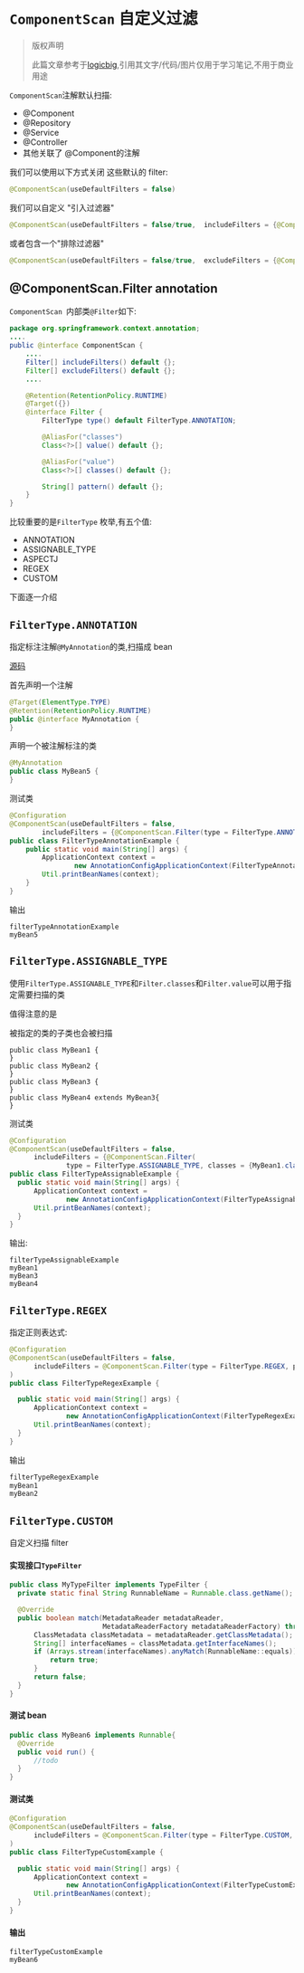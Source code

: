 # `ComponentScan` 自定义过滤

> 版权声明
>
> 此篇文章参考于[logicbig](https://www.logicbig.com/),引用其文字/代码/图片仅用于学习笔记,不用于商业用途

`ComponentScan`注解默认扫描:

- @Component
-  @Repository
- @Service
- @Controller
- 其他关联了 @Component的注解

我们可以使用以下方式关闭 这些默认的 filter:

```java
@ComponentScan(useDefaultFilters = false)
```

我们可以自定义 "引入过滤器"

```java
@ComponentScan(useDefaultFilters = false/true,  includeFilters = {@ComponentScan.Filter{ ... })
```

或者包含一个"排除过滤器"

```java
@ComponentScan(useDefaultFilters = false/true,  excludeFilters = {@ComponentScan.Filter{ ... })
```

## @ComponentScan.Filter annotation

`ComponentScan `内部类`@Filter`如下:

```java
package org.springframework.context.annotation;
....
public @interface ComponentScan {
    ....
    Filter[] includeFilters() default {};
    Filter[] excludeFilters() default {};
    ....

    @Retention(RetentionPolicy.RUNTIME)
    @Target({})
    @interface Filter {
        FilterType type() default FilterType.ANNOTATION;

        @AliasFor("classes")
        Class<?>[] value() default {};

        @AliasFor("value")
        Class<?>[] classes() default {};

        String[] pattern() default {};
    }
}
```

比较重要的是`FilterType` 枚举,有五个值:

- ANNOTATION
- ASSIGNABLE_TYPE
- ASPECTJ
- REGEX 
- CUSTOM

下面逐一介绍

## `FilterType.ANNOTATION`

指定标注注解`@MyAnnotation`的类,扫描成 bean

 [源码](../../../00-code/02-spring-framework/src/main/java/cn/eccto/study/springframework/tutorials/FilterTypeAnnotationExample.java) 

首先声明一个注解

```java
@Target(ElementType.TYPE)
@Retention(RetentionPolicy.RUNTIME)
public @interface MyAnnotation {
}
```

声明一个被注解标注的类

```java
@MyAnnotation
public class MyBean5 {
}
```

测试类

```java
@Configuration
@ComponentScan(useDefaultFilters = false,
        includeFilters = {@ComponentScan.Filter(type = FilterType.ANNOTATION, classes = MyAnnotation.class)})
public class FilterTypeAnnotationExample {
    public static void main(String[] args) {
        ApplicationContext context =
                new AnnotationConfigApplicationContext(FilterTypeAnnotationExample.class);
        Util.printBeanNames(context);
    }
}
```

输出

```
filterTypeAnnotationExample
myBean5
```



## `FilterType.ASSIGNABLE_TYPE`

使用`FilterType.ASSIGNABLE_TYPE`和`Filter.classes`和`Filter.value`可以用于指定需要扫描的类

值得注意的是

被指定的类的子类也会被扫描

```
public class MyBean1 {
}
public class MyBean2 {
}
public class MyBean3 {
}
public class MyBean4 extends MyBean3{
}
```



测试类

```java
@Configuration
@ComponentScan(useDefaultFilters = false,
      includeFilters = {@ComponentScan.Filter(
              type = FilterType.ASSIGNABLE_TYPE, classes = {MyBean1.class, MyBean3.class})})
public class FilterTypeAssignableExample {
  public static void main(String[] args) {
      ApplicationContext context =
              new AnnotationConfigApplicationContext(FilterTypeAssignableExample.class);
      Util.printBeanNames(context);
  }
}
```

输出:

```
filterTypeAssignableExample
myBean1
myBean3
myBean4
```



## `FilterType.REGEX`

指定正则表达式:

```java
@Configuration
@ComponentScan(useDefaultFilters = false,
      includeFilters = @ComponentScan.Filter(type = FilterType.REGEX, pattern = ".*[12]"),
)
public class FilterTypeRegexExample {

  public static void main(String[] args) {
      ApplicationContext context =
              new AnnotationConfigApplicationContext(FilterTypeRegexExample.class);
      Util.printBeanNames(context);
  }
}
```

输出

```java
filterTypeRegexExample
myBean1
myBean2
```



## `FilterType.CUSTOM`

自定义扫描 filter

#### 实现接口`TypeFilter`

```java
public class MyTypeFilter implements TypeFilter {
  private static final String RunnableName = Runnable.class.getName();

  @Override
  public boolean match(MetadataReader metadataReader,
                       MetadataReaderFactory metadataReaderFactory) throws IOException {
      ClassMetadata classMetadata = metadataReader.getClassMetadata();
      String[] interfaceNames = classMetadata.getInterfaceNames();
      if (Arrays.stream(interfaceNames).anyMatch(RunnableName::equals)) {
          return true;
      }
      return false;
  }
}
```

#### 测试 bean

```java
public class MyBean6 implements Runnable{
  @Override
  public void run() {
      //todo
  }
}
```

#### 测试类

```java
@Configuration
@ComponentScan(useDefaultFilters = false,
      includeFilters = @ComponentScan.Filter(type = FilterType.CUSTOM, classes = MyTypeFilter.class)
)
public class FilterTypeCustomExample {

  public static void main(String[] args) {
      ApplicationContext context =
              new AnnotationConfigApplicationContext(FilterTypeCustomExample.class);
      Util.printBeanNames(context);
  }
}
```

#### 输出

```
filterTypeCustomExample
myBean6
```